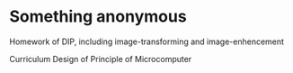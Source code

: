 # Something anonymous
Homework of DIP, including image-transforming and image-enhencement

Curriculum Design of Principle of Microcomputer
